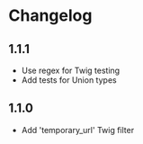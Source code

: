 # Changelog

## 1.1.1

* Use regex for Twig testing
* Add tests for Union types

## 1.1.0

* Add 'temporary_url' Twig filter